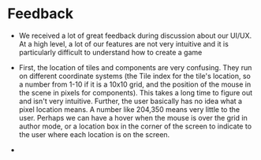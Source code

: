 # Feedback

* We received a lot of great feedback during discussion about our UI/UX. At a high level, a lot of our features are not very intuitive and it is particularly difficult to understand how to create a game

* First, the location of tiles and components are very confusing. They run on different coordinate systems (the Tile index for the tile's location, so a number from 1-10 if it is a 10x10 grid, and the position of the mouse in the scene in pixels for components). This takes a long time to figure out and isn't very intuitive. Further, the user basically has no idea what a pixel location means. A number like 204,350 means very little to the user. Perhaps we can have a hover when the mouse is over the grid in author mode, or a location box in the corner of the screen to indicate to the user where each location is on the screen. 
* 